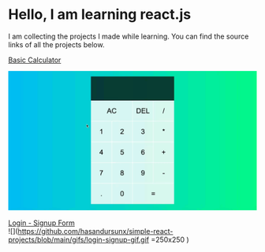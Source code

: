 # Hello, I am learning react.js 

I am collecting the projects I made while learning. You can find the source links of all the projects below.

[Basic Calculator ](https://www.youtube.com/watch?v=DgRrrOt0Vr8)  

![](https://github.com/hasandursunx/simple-react-projects/blob/main/gifs/basic-calculator-gif.gif)


[Login - Signup Form ](https://www.youtube.com/watch?v=8QgQKRcAUvM&list=PPSV)  
![](https://github.com/hasandursunx/simple-react-projects/blob/main/gifs/login-signup-gif.gif =250x250 )


